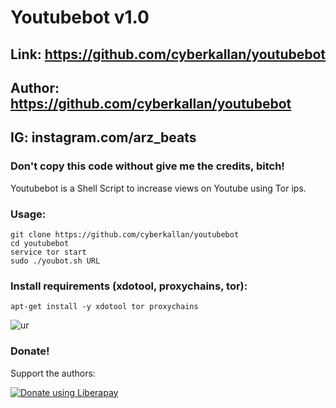 # Youtubebot v1.0
## Link: https://github.com/cyberkallan/youtubebot
## Author: https://github.com/cyberkallan/youtubebot
## IG: instagram.com/arz_beats
### Don't copy this code without give me the credits, bitch! 
Youtubebot is a Shell Script to increase views on Youtube using Tor ips.

### Usage:
```
git clone https://github.com/cyberkallan/youtubebot
cd youtubebot
service tor start
sudo ./youbot.sh URL
```

### Install requirements (xdotool, proxychains, tor):

```
apt-get install -y xdotool tor proxychains 
```

![ur](https://user-images.githubusercontent.com/56509491/66862492-9e423d80-efae-11e9-8b2f-004d5381297a.png)
### Donate!
Support the authors:

<noscript><a href="https://liberapay.com/thelinuxchoice/donate"><img alt="Donate using Liberapay" src="https://liberapay.com/assets/widgets/donate.svg"></a></noscript>
